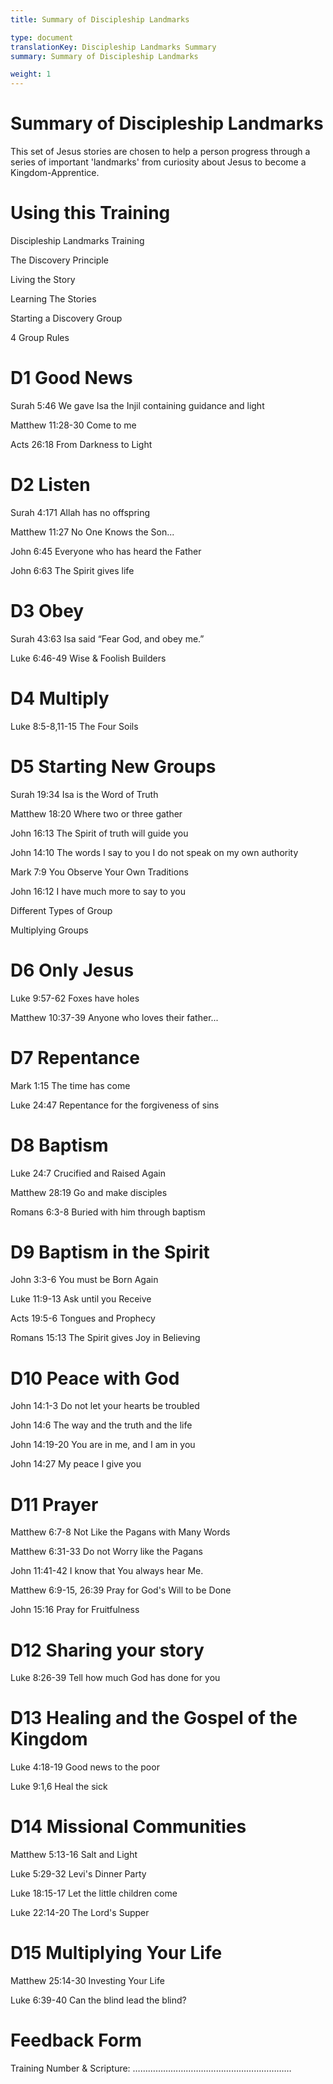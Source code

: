 ```yaml
---
title: Summary of Discipleship Landmarks

type: document
translationKey: Discipleship Landmarks Summary
summary: Summary of Discipleship Landmarks

weight: 1
---
```

# Summary of Discipleship Landmarks
This set of Jesus stories are chosen to help a person progress through a series of important 'landmarks' from curiosity about Jesus to become a Kingdom-Apprentice.
# Using this Training

Discipleship Landmarks Training	

The Discovery Principle	

Living the Story	

Learning The Stories	

Starting a Discovery Group	

4 Group Rules
# D1 Good News

Surah 5:46 We gave Isa the Injil containing guidance and light	

Matthew 11:28-30 Come to me	

Acts 26:18 From Darkness to Light
# D2 Listen

Surah 4:171 Allah has no offspring	

Matthew 11:27 No One Knows the Son...	

John 6:45 Everyone who has heard the Father	

John 6:63 The Spirit gives life
# D3 Obey

Surah 43:63 Isa said “Fear God, and obey me.”	

Luke 6:46-49 Wise & Foolish Builders
# D4 Multiply

Luke 8:5-8,11-15 The Four Soils
# D5 Starting New Groups

Surah 19:34 Isa is the Word of Truth	

Matthew 18:20 Where two or three gather	

John 16:13 The Spirit of truth will guide you	

John 14:10 The words I say to you I do not speak on my own authority	

Mark 7:9 You Observe Your Own Traditions	

John 16:12 I have much more to say to you	

Different Types of Group	

Multiplying Groups
# D6 Only Jesus

Luke 9:57-62 Foxes have holes	

Matthew 10:37-39 Anyone who loves their father...
# D7 Repentance

Mark 1:15 The time has come	

Luke 24:47 Repentance for the forgiveness of sins
# D8 Baptism

Luke 24:7 Crucified and Raised Again	

Matthew 28:19 Go and make disciples	

Romans 6:3-8 Buried with him through baptism
# D9 Baptism in the Spirit

John 3:3-6 You must be Born Again	

Luke 11:9-13 Ask until you Receive	

Acts 19:5-6 Tongues and Prophecy	

Romans 15:13 The Spirit gives Joy in Believing
# D10 Peace with God

John 14:1-3 Do not let your hearts be troubled	

John 14:6 The way and the truth and the life	

John 14:19-20 You are in me, and I am in you	

John 14:27 My peace I give you
# D11 Prayer

Matthew 6:7-8 Not Like the Pagans with Many Words	

Matthew 6:31-33 Do not Worry like the Pagans	

John 11:41-42 I know that You always hear Me.	

Matthew 6:9-15, 26:39 Pray for God's Will to be Done	

John 15:16 Pray for Fruitfulness
# D12 Sharing your story

Luke 8:26-39 Tell how much God has done for you
# D13 Healing and the Gospel of the Kingdom

Luke 4:18-19 Good news to the poor	

Luke 9:1,6 Heal the sick
# D14 Missional Communities

Matthew 5:13-16 Salt and Light	

Luke 5:29-32 Levi's Dinner Party	

Luke 18:15-17 Let the little children come	

Luke 22:14-20 The Lord's Supper
# D15 Multiplying Your Life

Matthew 25:14-30 Investing Your Life	

Luke 6:39-40 Can the blind lead the blind?
# Feedback Form

Training Number & Scripture: ………………………………………………………
